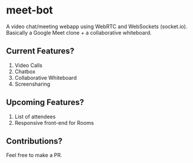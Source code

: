 # meet-bot
A video chat/meeting webapp using WebRTC and WebSockets (socket.io). Basically a Google Meet clone + a collaborative whiteboard.

## Current Features?

1. Video Calls
2. Chatbox
3. Collaborative Whiteboard
4. Screensharing

## Upcoming Features?

1. List of attendees
2. Responsive front-end for Rooms

## Contributions?

Feel free to make a PR.
